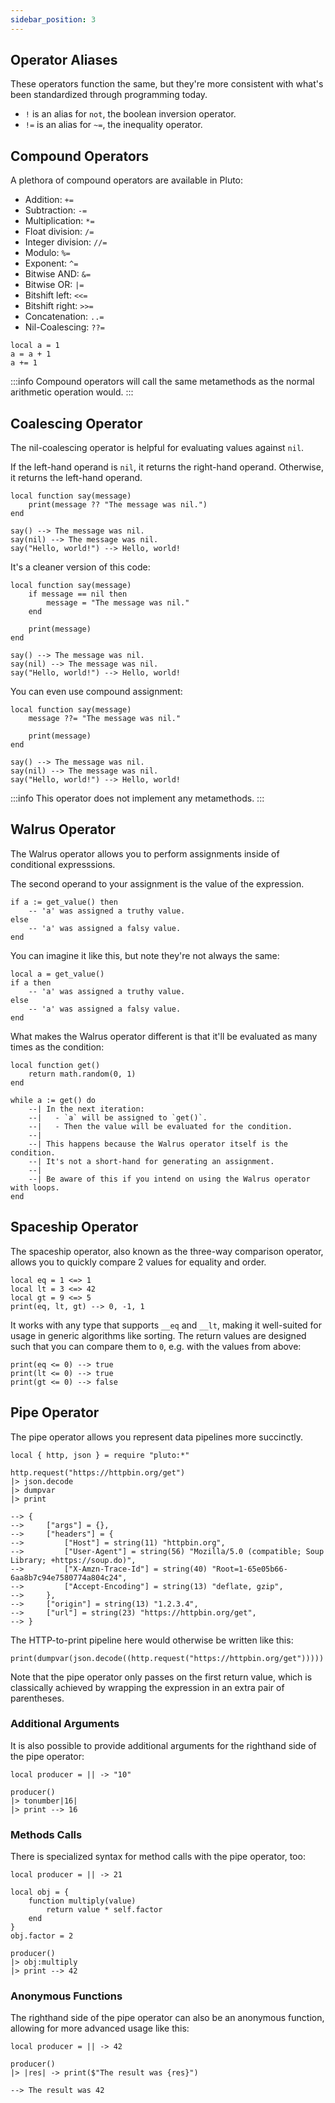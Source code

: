 ```yaml
---
sidebar_position: 3
---
```

## Operator Aliases
These operators function the same, but they're more consistent with what's been standardized through programming today.

- `!` is an alias for `not`, the boolean inversion operator.
- `!=` is an alias for `~=`, the inequality operator.

## Compound Operators
A plethora of compound operators are available in Pluto:
- Addition: `+=`
- Subtraction: `-=` 
- Multiplication: `*=`
- Float division: `/=`
- Integer division: `//=`
- Modulo: `%=`
- Exponent: `^=`
- Bitwise AND: `&=`
- Bitwise OR: `|=`
- Bitshift left: `<<=`
- Bitshift right: `>>=`
- Concatenation: `..=`
- Nil-Coalescing: `??=`

```pluto showLineNumbers=true
local a = 1
a = a + 1 
a += 1
```

:::info
Compound operators will call the same metamethods as the normal arithmetic operation would.
:::

## Coalescing Operator
The nil-coalescing operator is helpful for evaluating values against `nil`. 

If the left-hand operand is `nil`, it returns the right-hand operand. Otherwise, it returns the left-hand operand.
```pluto showLineNumbers=true
local function say(message)
    print(message ?? "The message was nil.")
end

say() --> The message was nil.
say(nil) --> The message was nil.
say("Hello, world!") --> Hello, world!
````

It's a cleaner version of this code:
```pluto showLineNumbers=true
local function say(message)
    if message == nil then
        message = "The message was nil."
    end

    print(message)
end

say() --> The message was nil.
say(nil) --> The message was nil.
say("Hello, world!") --> Hello, world!
```

You can even use compound assignment:
```pluto showLineNumbers
local function say(message)
    message ??= "The message was nil."

    print(message)
end

say() --> The message was nil.
say(nil) --> The message was nil.
say("Hello, world!") --> Hello, world!
```
:::info
This operator does not implement any metamethods.
:::

## Walrus Operator
The Walrus operator allows you to perform assignments inside of conditional expresssions.

The second operand to your assignment is the value of the expression.

```pluto showLineNumbers
if a := get_value() then
    -- 'a' was assigned a truthy value.
else
    -- 'a' was assigned a falsy value.
end
```
You can imagine it like this, but note they're not always the same:
```pluto showLineNumbers
local a = get_value()
if a then
    -- 'a' was assigned a truthy value.
else
    -- 'a' was assigned a falsy value.
end
```

What makes the Walrus operator different is that it'll be evaluated as many times as the condition:
```pluto showLineNumbers
local function get()
    return math.random(0, 1)
end

while a := get() do
    --| In the next iteration:
    --|   - `a` will be assigned to `get()`.
    --|   - Then the value will be evaluated for the condition.
    --|
    --| This happens because the Walrus operator itself is the condition.
    --| It's not a short-hand for generating an assignment.
    --|
    --| Be aware of this if you intend on using the Walrus operator with loops.
end
```

## Spaceship Operator
The spaceship operator, also known as the three-way comparison operator, allows you to quickly compare 2 values for equality and order.

```pluto
local eq = 1 <=> 1
local lt = 3 <=> 42
local gt = 9 <=> 5
print(eq, lt, gt) --> 0, -1, 1
```

It works with any type that supports `__eq` and `__lt`, making it well-suited for usage in generic algorithms like sorting. The return values are designed such that you can compare them to `0`, e.g. with the values from above:

```pluto
print(eq <= 0) --> true
print(lt <= 0) --> true
print(gt <= 0) --> false
```

## Pipe Operator
The pipe operator allows you represent data pipelines more succinctly.
```pluto
local { http, json } = require "pluto:*"

http.request("https://httpbin.org/get")
|> json.decode
|> dumpvar
|> print

--> {
-->     ["args"] = {},
-->     ["headers"] = {
-->         ["Host"] = string(11) "httpbin.org",
-->         ["User-Agent"] = string(56) "Mozilla/5.0 (compatible; Soup Library; +https://soup.do)",
-->         ["X-Amzn-Trace-Id"] = string(40) "Root=1-65e05b66-6aa8b7c94e7580774a804c24",
-->         ["Accept-Encoding"] = string(13) "deflate, gzip",
-->     },
-->     ["origin"] = string(13) "1.2.3.4",
-->     ["url"] = string(23) "https://httpbin.org/get",
--> }
```
The HTTP-to-print pipeline here would otherwise be written like this:
```pluto
print(dumpvar(json.decode((http.request("https://httpbin.org/get")))))
```
Note that the pipe operator only passes on the first return value, which is classically achieved by wrapping the expression in an extra pair of parentheses.

### Additional Arguments
It is also possible to provide additional arguments for the righthand side of the pipe operator:
```pluto
local producer = || -> "10"

producer()
|> tonumber|16|
|> print --> 16
```

### Methods Calls
There is specialized syntax for method calls with the pipe operator, too:
```pluto
local producer = || -> 21

local obj = {
    function multiply(value)
        return value * self.factor
    end
}
obj.factor = 2

producer()
|> obj:multiply
|> print --> 42
```

### Anonymous Functions
The righthand side of the pipe operator can also be an anonymous function, allowing for more advanced usage like this:
```pluto
local producer = || -> 42

producer()
|> |res| -> print($"The result was {res}")

--> The result was 42
```
